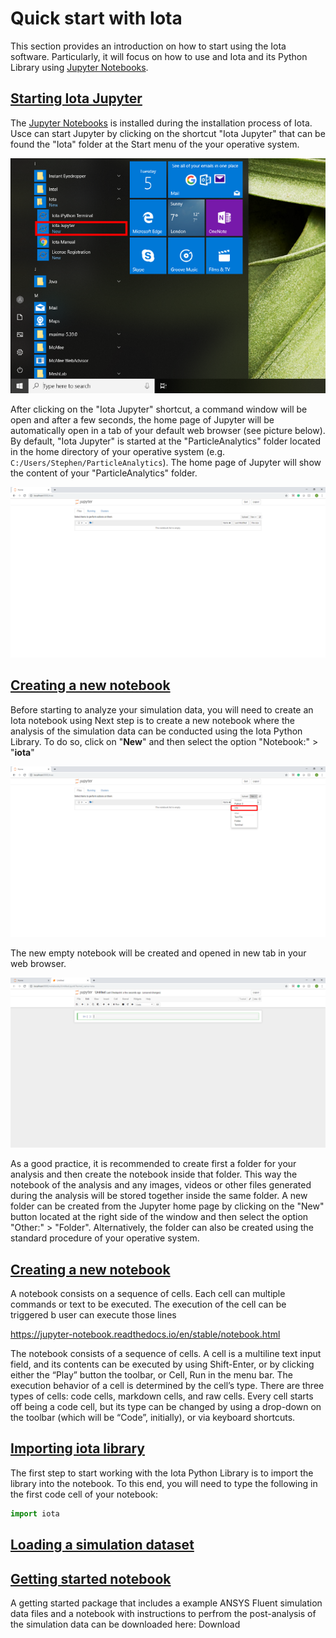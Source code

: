 # Quick start with Iota

This section provides an introduction on how to start using the Iota software. Particularly, it will focus on how to use and Iota and its Python Library using [Jupyter Notebooks](https://jupyter-notebook-beginner-guide.readthedocs.io/en/latest/what_is_jupyter.html).

## <a id='starting-jupyter'></a>[Starting Iota Jupyter](#starting-jupyter)

The [Jupyter Notebooks](https://jupyter-notebook-beginner-guide.readthedocs.io/en/latest/what_is_jupyter.html) is installed during the installation process of Iota. Usce can start Jupyter by clicking on the shortcut "Iota Jupyter" that can be found the "Iota" folder at the Start menu of the your operative system.


![](/images/License_registration_Iota_Jupyter.PNG)
  

After clicking on the "Iota Jupyter" shortcut, a command window will be open and after a few seconds, the home page of Jupyter will be automatically open in a tab of your default web browser (see picture below). By default, "Iota Jupyter" is started at the "ParticleAnalytics" folder located in the home directory of your operative system (e.g. `C:/Users/Stephen/ParticleAnalytics`). The home page of Jupyter will show the content of your "ParticleAnalytics" folder.

![](/images/Getting_started_Jupyter_Notebooks_tree.PNG)

## <a id='creating-a-new-notebook'></a>[Creating a new notebook](#creating-a-new-notebook)

Before starting to analyze your simulation data, you will need to create an Iota notebook using Next step is to create a new notebook where the analysis of the simulation data can be conducted using the Iota Python Library. To do so, click on "**New**" and then select the option "Notebook:" > "**iota**"

![](/images/Getting_started_Jupyter_Notebooks_New_Notebook.PNG)

The new empty notebook will be created and opened in new tab in your web browser. 

![](/images/Getting_started_iota_notebook.PNG)

As a good practice, it is recommended to create first a folder for your analysis and then create the notebook inside that folder. This way the notebook of the analysis and any images, videos or other files generated during the analysis will be stored together inside the same folder. A new folder can be created from the Jupyter home page by clicking on the "New" button located at the right side of the window and then select the option "Other:" > "Folder". Alternatively, the folder can also be created using the standard procedure of your operative system.


## <a id='what-is-notebook'></a>[Creating a new notebook](#creating-a-new-notebook)

A notebook consists on a sequence of cells. Each cell can multiple commands or text to be executed. The execution of the cell can be triggered b user can execute those lines 

https://jupyter-notebook.readthedocs.io/en/stable/notebook.html

The notebook consists of a sequence of cells. A cell is a multiline text input field, and its contents can be executed by using Shift-Enter, or by clicking either the “Play” button the toolbar, or Cell, Run in the menu bar. The execution behavior of a cell is determined by the cell’s type. There are three types of cells: code cells, markdown cells, and raw cells. Every cell starts off being a code cell, but its type can be changed by using a drop-down on the toolbar (which will be “Code”, initially), or via keyboard shortcuts.


## <a id='importing-iota-library'></a>[Importing iota library](#importing-iota-library)
The first step to start working with the Iota Python Library is to import the library into the notebook. To this end, you will need to type the following in the first code cell of your notebook:

``` python
import iota
```

## <a id='loading-a-dataset'></a>[Loading a simulation dataset](#loading-a-dataset)
 




## <a id='getting-started-notebook'></a>[Getting started notebook](#getting-started-notebook)

A getting started package that includes a example ANSYS Fluent simulation data files and a notebook with instructions to perfrom the post-analysis of the simulation data can be downloaded here: Download 